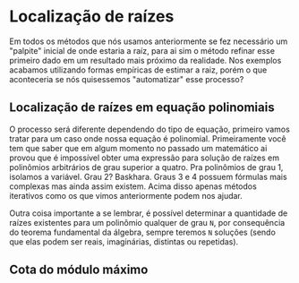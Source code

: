# Localização de raízes

Em todos os métodos que nós usamos anteriormente se fez necessário um "palpite" inicial de onde estaria a raíz, para ai sim o método refinar esse primeiro dado em um resultado mais próximo da realidade. Nos exemplos acabamos utilizando formas empíricas de estimar a raiz, porém o que aconteceria se nós quisessemos "automatizar" esse processo?

## Localização de raízes em equação polinomiais

O processo será diferente dependendo do tipo de equação, primeiro vamos tratar para um caso onde nossa equação é polinomial. Primeiramente você tem que saber que em algum momento no passado um matemático ai provou que é impossível obter uma expressão para solução de raízes em polinômios arbitrários de grau superior a quatro. Pra polinômios de grau 1, isolamos a variável. Grau 2? Baskhara. Graus 3 e 4 possuem fórmulas mais complexas mas ainda assim existem. Acima disso apenas métodos iterativos como os que vimos anteriormente podem nos ajudar.

Outra coisa importante a se lembrar, é possível determinar a quantidade de raízes existentes para um polinômio qualquer de grau `N`, por consequência do teorema fundamental da álgebra, sempre teremos `N` soluções (sendo que elas podem ser reais, imaginárias, distintas ou repetidas).

## Cota do módulo máximo

